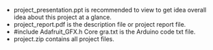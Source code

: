 - project_presentation.ppt is recommended to view to get idea overall idea about this project at a glance.
- project_report.pdf is the description file or project report file.
- #include Adafruit_GFX.h    Core gra.txt is the Arduino code txt file.
- project.zip contains all project files.
